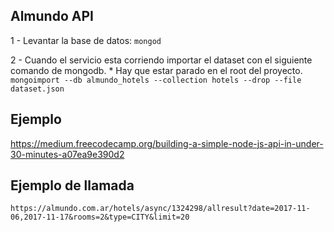 ## Almundo API

1 - Levantar la base de datos:
`mongod`

2 - Cuando el servicio esta corriendo importar el dataset con el siguiente comando de mongodb. * Hay que estar parado en el root del proyecto.
`mongoimport --db almundo_hotels --collection hotels --drop --file dataset.json`



## Ejemplo
https://medium.freecodecamp.org/building-a-simple-node-js-api-in-under-30-minutes-a07ea9e390d2

## Ejemplo de llamada
`https://almundo.com.ar/hotels/async/1324298/allresult?date=2017-11-06,2017-11-17&rooms=2&type=CITY&limit=20`